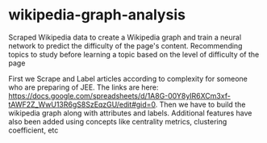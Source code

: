 # wikipedia-graph-analysis

Scraped Wikipedia data to create a Wikipedia graph and train a neural network to predict the difficulty of the page's content.
Recommending topics to study before learning a topic based on the level of difficulty of the page

First we Scrape and Label articles according to complexity for someone who are preparing of JEE. The links are here: https://docs.google.com/spreadsheets/d/1A8G-00Y8yIR6XCm3xf-tAWF2Z_WwU13R6gS8SzEqzGU/edit#gid=0.
Then we have to build the wikipedia graph along with attributes and labels. 
Additional features have also been added using concepts like centrality metrics, clustering coefficient, etc
